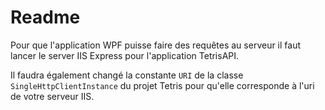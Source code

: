 # Readme

Pour que l'application WPF puisse faire des requêtes au serveur il faut lancer le server IIS Express pour l'application TetrisAPI.

Il faudra également changé la constante `URI` de la classe `SingleHttpClientInstance` du projet Tetris pour qu'elle corresponde à l'uri de votre serveur IIS.